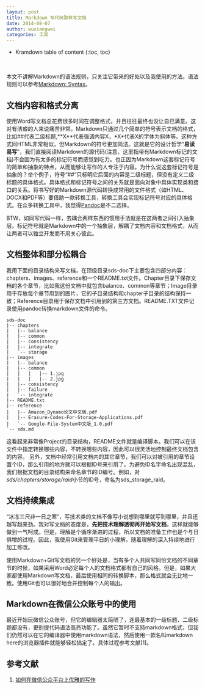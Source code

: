 ```yaml
---
layout: post
title: Markdown 写代码那样写文档
date: 2014-08-07
author: wuxiangwei
categories: 工具
---
```


* Kramdown table of content
{:toc, toc}
<br>


本文不讲解Markdown的语法规则，只关注它带来的好处以及我使用的方法。语法规则可以参考[Markdown: Syntax](http://markdown.tw/)。


## 文档内容和格式分离  

使用Word写文档总花费很多时间在调整格式，并且往往最终也没让自已满意。这对有洁癖的人来说痛苦非常。Markdown只通过几个简单的符号表示文档的格式，比如##代表二级标题,\*\*X\*\*代表强调内容X，\*X\*代表X的字体为斜体等。这种方式同HTML非常相似，但Markdown的符号更加简洁。这就是它的设计哲学“**易读易写**”，我们直接阅读Markdown的源代码(注意，这里指带有Markdown标记的文档)不会因为有太多的标记符号而感觉到吃力。也正因为Markdown这套标记符号的简单和抽象的特点，从而能够让写作的人专注于内容。为什么说这套标记符号是抽象的？举个例子，符号“##”只标明它后面的内容是二级标题，但没有定义二级标题的具体格式。具体格式和标记符号之间的关系就是面向对象中具体实现类和接口的关系。将书写好的Markdown源代码转换成常用的文件格式（如HTML、DOCX和PDF等）要借助一款转换工具，转换工具会实现标记符号对应的具体格式。在众多转换工具中，我觉得[Pandoc](http://johnmacfarlane.net/pandoc/)是不二选择。

BTW，如同写代码一样，去耦合两样东西的惯用手法就是在这两者之间引入抽象层。标记符号就是Markdown中的一个抽象层，解耦了文档内容和文档格式，从而让两者可以独立开发而不用关心彼此。

## 文档整体和部分松耦合 

我用下面的目录结构来写文档，在顶级目录sds-doc下主要包含四部分内容：chapters、images、reference和一个README.txt文件。Chapter目录下保存文档的各个章节，比如我这份文档中就包含balance、common等章节；Image目录用于存放每个章节用到的图片，它的子目录结构和chapter子目录的结构保持一致；Reference目录用于保存文档中引用到的第三方文档。README.TXT文件记录使用pandoc转换markdown文件的命令。

```
sds-doc
|-- chapters
|   |-- balance
|   |-- common
|   |-- consistency
|   |-- integrate
|   `-- storage
|-- images
|   |-- balance
|   |-- common
|   |   |   |-- 1.jpg
|   |   |   |-- 2.jpg
|   |-- consistency
|   |-- failure
|   `-- integrate
|-- README.txt
|-- reference
|   |-- Amazon_Dynamo论文中文版.pdf
|   |-- Erasure-Codes-For-Storage-Applications.pdf
|   `-- Google-File-System中文版_1.0.pdf
`-- sds.md
```
这看起来非常像Project的目录结构，README文件就是编译脚本。我们可以在该文件中指定转换哪些内容，不转换哪些内容，因此可以很灵活地控制最终文档包含的内容。
另外，文档中经常引用文档内的其它章节，我们可以对被引用的章节设置个ID，那么引用的地方就可以根据ID号来引用了。为避免ID名字命名出现混乱，我们根据文档的目录结构来命名章节的ID编号。例如，对*sds/chapters/storage/raid*小节的ID号，命名为sds_storage_raid。


## 文档持续集成

“冰冻三尺非一日之寒”，写技术类的文档不像写小说想到哪里就写到哪里，并且还越写越来劲。我对写文档的态度是，**先把技术理解透彻再开始写文档**，这样就能够做到一气呵成。但是，理解是个循序渐进的过程，所以文档的准备工作也是个与日俱增的过程。因此，我使用Git来管理平日的小理解，随着理解的深入持续地进行加工修改。

使用Markdown+Git写文档的另一个好处是，当有多个人共同写同份文档的不同章节的时候，如果采用Word必定每个人的文档格式都有自己的风格。但是，如果大家都使用Markdown写文档，最后使用相同的转换脚本，那么格式就会无比地一致。使用Git也可以很好地合并控制每个人的输出。

## Markdown在微信公众账号中的使用

最近开始玩微信公众账号，但它的编辑器太简陋了，连最基本的一级标题、二级标题都没有，更别提代码语法高亮功能了。虽然它暂时不支持markdown格式，但我们仍然可以在它的编译器中使用markdown语法，然后使用一款名叫markdown here的浏览器插件就能够轻松搞定了。具体过程参考文献[1]。

## 参考文献

1. [如何在微信公众平台上优雅的写作](http://www.banpie.info/how-to-write-beautifully-on-wechat-platform/)


